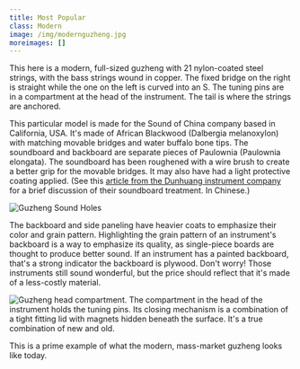 ```yaml
---
title: Most Popular
class: Modern
image: /img/modernguzheng.jpg
moreimages: []
---
```

This here is a modern, full-sized guzheng with 21 nylon-coated steel strings, with the bass strings wound in copper. The fixed bridge on the right is straight while the one on the left is curved into an S. The tuning pins are in a compartment at the head of the instrument. The tail is where the strings are anchored.

This particular model is made for the Sound of China company based in California, USA. It's made of African Blackwood (Dalbergia melanoxylon) with matching movable bridges and water buffalo bone tips. The soundboard and backboard are separate pieces of Paulownia (Paulownia elongata). The soundboard has been roughened with a wire brush to create a better grip for the movable bridges. It may also have had a light protective coating applied. (See this [article from the Dunhuang instrument company](http://www.sh-dunhuang.com/maintain_detail.asp?id=418) for a brief discussion of their soundboard treatment. In Chinese.)

![Guzheng Sound Holes](/img/guzhengsoundholes.jpg)

The backboard and side paneling have heavier coats to emphasize their color and grain pattern. Highlighting the grain pattern of an instrument's backboard is a way to emphasize its quality, as single-piece boards are thought to produce better sound. If an instrument has a painted backboard, that's a strong indicator the backboard is plywood. Don't worry! Those instruments still sound wonderful, but the price should reflect that it's made of a less-costly material.

![Guzheng head compartment.](/img/modernguzhengheadcompartment.jpg)
The compartment in the head of the instrument holds the tuning pins. Its closing mechanism is a combination of a tight fitting lid with magnets hidden beneath the surface. It's a true combination of new and old.

This is a prime example of what the modern, mass-market guzheng looks like today.
